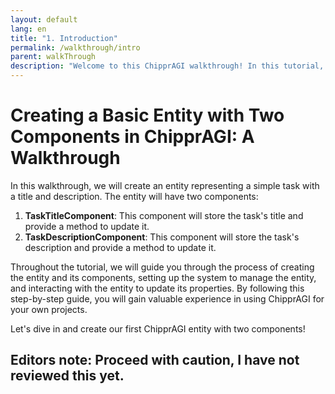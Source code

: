 ```yaml
---
layout: default
lang: en
title: "1. Introduction"
permalink: /walkthrough/intro
parent: walkThrough 
description: "Welcome to this ChipprAGI walkthrough! In this tutorial, we will demonstrate how to create a basic entity with two components, providing you with a hands-on understanding of ChipprAGI's capabilities. By the end of this tutorial, you will have a solid foundation in creating and managing entities, components, and systems within the ChipprAGI framework."
---
```


# Creating a Basic Entity with Two Components in ChipprAGI: A Walkthrough

In this walkthrough, we will create an entity representing a simple task with a title and description. The entity will have two components:

1. **TaskTitleComponent**: This component will store the task's title and provide a method to update it.
2. **TaskDescriptionComponent**: This component will store the task's description and provide a method to update it.

Throughout the tutorial, we will guide you through the process of creating the entity and its components, setting up the system to manage the entity, and interacting with the entity to update its properties. By following this step-by-step guide, you will gain valuable experience in using ChipprAGI for your own projects.

Let's dive in and create our first ChipprAGI entity with two components!

## Editors note: Proceed with caution, I have not reviewed this yet. 